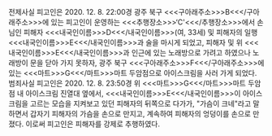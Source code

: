 전제사실
피고인은 2020. 12. 8. 22:00경 광주 북구 <<<구아래주소>>>B<<</구아래주소>>>에 있는 피고인이 운영하는 <<<추행장소>>>‘C'<<</추행장소>>>에서 손님인 피해자 <<<내국인이름>>>D<<</내국인이름>>>(여, 33세) 및 피해자의 일행 <<<내국인이름>>>E<<</내국인이름>>>과 술을 마시게 되었고, 피해자 및 위 <<<내국인이름>>>E<<</내국인이름>>>과 인근에 있는 노래방으로 가려고 하였으나 노래방이 문을 닫아 가지 못하자, 광주 북구 <<<구아래주소>>>F<<</구아래주소>>>에 있는 <<<마트>>>G<<</마트>>>마트 두암점으로 아이스크림을 사러 가게 되었다.
범죄사실
피고인은 2020. 12. 8. 23:50경 위 <<<마트>>>G<<</마트>>>마트 두암점 내 아이스크림 진열대 옆에서, <<<내국인이름>>>E<<</내국인이름>>>이 아이스크림을 고르는 모습을 지켜보고 있던 피해자의 뒤쪽으로 다가가, "가슴이 크네"라고 말하면서 갑자기 피해자의 가슴을 손으로 만지고, 계속하여 피해자의 엉덩이를 손으로 만졌다.
이로써 피고인은 피해자를 강제로 추행하였다.